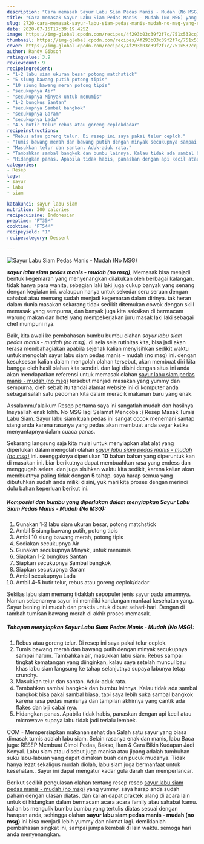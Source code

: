 ```yaml
---
description: "Cara memasak Sayur Labu Siam Pedas Manis - Mudah (No MSG) yang Enak Banget"
title: "Cara memasak Sayur Labu Siam Pedas Manis - Mudah (No MSG) yang Enak Banget"
slug: 2720-cara-memasak-sayur-labu-siam-pedas-manis-mudah-no-msg-yang-enak-banget
date: 2020-07-15T17:39:19.425Z
image: https://img-global.cpcdn.com/recipes/4f293b03c39f2f7c/751x532cq70/sayur-labu-siam-pedas-manis-mudah-no-msg-foto-resep-utama.jpg
thumbnail: https://img-global.cpcdn.com/recipes/4f293b03c39f2f7c/751x532cq70/sayur-labu-siam-pedas-manis-mudah-no-msg-foto-resep-utama.jpg
cover: https://img-global.cpcdn.com/recipes/4f293b03c39f2f7c/751x532cq70/sayur-labu-siam-pedas-manis-mudah-no-msg-foto-resep-utama.jpg
author: Randy Gibson
ratingvalue: 3.9
reviewcount: 9
recipeingredient:
- "1-2 labu siam ukuran besar potong matchstick"
- "5 siung bawang putih potong tipis"
- "10 siung bawang merah potong tipis"
- "secukupnya Air"
- "secukupnya Minyak untuk menumis"
- "1-2 bungkus Santan"
- "secukupnya Sambal bangkok"
- "secukupnya Garam"
- "secukupnya Lada"
- "4-5 butir telur rebus atau goreng ceplokdadar"
recipeinstructions:
- "Rebus atau goreng telur. Di resep ini saya pakai telur ceplok."
- "Tumis bawang merah dan bawang putih dengan minyak secukupnya sampai harum. Tambahkan air, masukkan labu siam. Rebus sampai tingkat kematangan yang diinginkan, kalau saya setelah muncul bau khas labu siam langsung ke tahap selanjutnya supaya labunya tetap crunchy."
- "Masukkan telur dan santan. Aduk-aduk rata."
- "Tambahkan sambal bangkok dan bumbu lainnya. Kalau tidak ada sambal bangkok bisa pakai sambal biasa, tapi saya lebih suka sambal bangkok karena rasa pedas manisnya dan tampilan akhirnya yang cantik ada flakes dan biji cabai nya."
- "Hidangkan panas. Apabila tidak habis, panaskan dengan api kecil atau microwave supaya labu tidak jadi terlalu lembek."
categories:
- Resep
tags:
- sayur
- labu
- siam

katakunci: sayur labu siam 
nutrition: 300 calories
recipecuisine: Indonesian
preptime: "PT35M"
cooktime: "PT54M"
recipeyield: "1"
recipecategory: Dessert

---
```



![Sayur Labu Siam Pedas Manis - Mudah (No MSG)](https://img-global.cpcdn.com/recipes/4f293b03c39f2f7c/751x532cq70/sayur-labu-siam-pedas-manis-mudah-no-msg-foto-resep-utama.jpg)

<b><i>sayur labu siam pedas manis - mudah (no msg)</i></b>, Memasak bisa menjadi bentuk kegemaran yang menyenangkan dilakukan oleh berbagai kalangan. tidak hanya para wanita, sebagian laki laki juga cukup banyak yang senang dengan kegiatan ini. walaupun hanya untuk sekedar seru seruan dengan sahabat atau memang sudah menjadi kegemaran dalam dirinya. tak heran dalam dunia masakan sekarang tidak sedikit ditemukan cowok dengan skill memasak yang sempurna, dan banyak juga kita saksikan di bermacam warung makan dan hotel yang mempekerjakan juru masak laki laki sebagai chef mumpuni nya.

Baik, kita awali ke pembahasan bumbu bumbu olahan <i>sayur labu siam pedas manis - mudah (no msg)</i>. di sela sela rutinitas kita, bisa jadi akan terasa membahagiakan apabila sejenak kalian menyisihkan sedikit waktu untuk mengolah sayur labu siam pedas manis - mudah (no msg) ini. dengan kesuksesan kalian dalam mengolah olahan tersebut, akan membuat diri kita bangga oleh hasil olahan kita sendiri. dan lagi disini dengan situs ini anda akan mendapatkan referensi untuk memasak olahan <u>sayur labu siam pedas manis - mudah (no msg)</u> tersebut menjadi masakan yang yummy dan sempurna, oleh sebab itu tandai alamat website ini di komputer anda sebagai salah satu pedoman kita dalam meracik makanan baru yang enak.

Assalammu&#39;alaikum Resep pertama saya ini sangatlah mudah dan hasilnya Insyaallah enak lohh. No MSG lagi Selamat Mencoba :) Resep Masak Tumis Labu Siam. Sayur labu siam kuah pedas ini sangat cocok menemani santap siang anda karena rasanya yang pedas akan membuat anda segar ketika menyantapnya dalam cuaca panas.


Sekarang langsung saja kita mulai untuk menyiapkan alat alat yang diperlukan dalam mengolah olahan <u><i>sayur labu siam pedas manis - mudah (no msg)</i></u> ini. seenggaknya diperlukan <b>10</b> bahan bahan yang diperuntuk kan di masakan ini. biar berikutnya dapat membuahkan rasa yang endess dan menggugah selera. dan juga sisihkan waktu kita sedikit, karena kalian akan membuatnya paling tidak dengan <b>5</b> tahap. saya harap semua yang dibutuhkan sudah anda miliki disini, yuk mari kita proses dengan merinci dulu bahan keperluan berikut ini.

<!--inarticleads1-->

##### Komposisi dan bumbu yang diperlukan dalam menyiapkan Sayur Labu Siam Pedas Manis - Mudah (No MSG):

1. Gunakan 1-2 labu siam ukuran besar, potong matchstick
1. Ambil 5 siung bawang putih, potong tipis
1. Ambil 10 siung bawang merah, potong tipis
1. Sediakan secukupnya Air
1. Gunakan secukupnya Minyak, untuk menumis
1. Siapkan 1-2 bungkus Santan
1. Siapkan secukupnya Sambal bangkok
1. Siapkan secukupnya Garam
1. Ambil secukupnya Lada
1. Ambil 4-5 butir telur, rebus atau goreng ceplok/dadar


Sekilas labu siam memang tidaklah sepopuler jenis sayur pada umumnya. Namun sebenarnya sayur ini memiliki kandungan manfaat kesehatan yang. Sayur bening ini mudah dan praktis untuk dibuat sehari-hari. Dengan di tambah tumisan bawang merah di akhir proses memasak. 

<!--inarticleads2-->

##### Tahapan menyiapkan Sayur Labu Siam Pedas Manis - Mudah (No MSG):

1. Rebus atau goreng telur. Di resep ini saya pakai telur ceplok.
1. Tumis bawang merah dan bawang putih dengan minyak secukupnya sampai harum. Tambahkan air, masukkan labu siam. Rebus sampai tingkat kematangan yang diinginkan, kalau saya setelah muncul bau khas labu siam langsung ke tahap selanjutnya supaya labunya tetap crunchy.
1. Masukkan telur dan santan. Aduk-aduk rata.
1. Tambahkan sambal bangkok dan bumbu lainnya. Kalau tidak ada sambal bangkok bisa pakai sambal biasa, tapi saya lebih suka sambal bangkok karena rasa pedas manisnya dan tampilan akhirnya yang cantik ada flakes dan biji cabai nya.
1. Hidangkan panas. Apabila tidak habis, panaskan dengan api kecil atau microwave supaya labu tidak jadi terlalu lembek.


COM - Mempersiapkan makanan sehat dan Salah satu sayur yang biasa dimasak tumis adalah labu siam. Selain rasanya enak dan manis, labu Baca juga: RESEP Membuat Cimol Pedas, Bakso, Ikan &amp; Cara Bikin Kudapan Jadi Kenyal. Labu siam atau disebut juga manisa atau jipang adalah tumbuhan suku labu-labuan yang dapat dimakan buah dan pucuk mudanya. Tidak hanya lezat sekaligus mudah diolah, labu siam juga bermanfaat untuk kesehatan.. Sayur ini dapat mengatur kadar gula darah dan memperlancar. 

Berikut sedikit pengulasan olahan tentang resep resep <u>sayur labu siam pedas manis - mudah (no msg)</u> yang yummy. saya harap anda sudah paham dengan ulasan diatas, dan kalian dapat praktek ulang di acara lain untuk di hidangkan dalam bermacam acara acara family atau sahabat kamu. kalian bs mengulik bumbu bumbu yang tertulis diatas sesuai dengan harapan anda, sehingga olahan <b>sayur labu siam pedas manis - mudah (no msg)</b> ini bisa menjadi lebih yummy dan nikmat lagi. demikianlah pembahasan singkat ini, sampai jumpa kembali di lain waktu. semoga hari anda menyenangkan.
